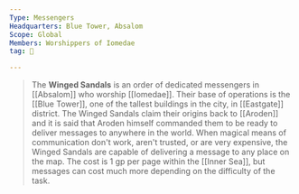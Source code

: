 ```yaml
---
Type: Messengers
Headquarters: Blue Tower, Absalom
Scope: Global
Members: Worshippers of Iomedae
tag: 👥

---
```


> The **Winged Sandals** is an order of dedicated messengers in [[Absalom]] who worship [[Iomedae]]. Their base of operations is the [[Blue Tower]], one of the tallest buildings in the city, in [[Eastgate]] district. The Winged Sandals claim their origins back to [[Aroden]] and it is said that Aroden himself commanded them to be ready to deliver messages to anywhere in the world. When magical means of communication don't work, aren't trusted, or are very expensive, the Winged Sandals are capable of delivering a message to any place on the map. The cost is 1 gp per page within the [[Inner Sea]], but messages can cost much more depending on the difficulty of the task.







